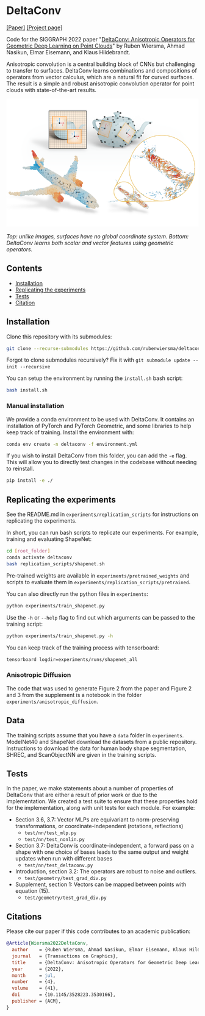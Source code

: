 # DeltaConv
[[Paper]](https://arxiv.org/abs/2111.08799) [[Project page]](https://rubenwiersma.nl/deltaconv)

Code for the SIGGRAPH 2022 paper "[DeltaConv: Anisotropic Operators for Geometric Deep Learning on Point Clouds](https://arxiv.org/abs/2111.08799)" by Ruben Wiersma, Ahmad Nasikun, Elmar Eisemann, and Klaus Hildebrandt.

Anisotropic convolution is a central building block of CNNs but challenging to transfer to surfaces. DeltaConv learns combinations and compositions of operators from vector calculus, which are a natural fit for curved surfaces. The result is a simple and robust anisotropic convolution operator for point clouds with state-of-the-art results.

![](img/deltaconv.png)

*Top: unlike images, surfaces have no global coordinate system. Bottom: DeltaConv learns both scalar and vector features using geometric operators.* 

## Contents
- [Installation](#installation)
- [Replicating the experiments](#replicating-the-experiments)
- [Tests](#tests)
- [Citation](#citations)

## Installation
Clone this repository with its submodules:
```bash
git clone --recurse-submodules https://github.com/rubenwiersma/deltaconv.git
```

Forgot to clone submodules recursively? Fix it with
`git submodule update --init --recursive`

You can setup the environment by running the `install.sh` bash script:
```bash
bash install.sh
```

### Manual installation
We provide a conda environment to be used with DeltaConv. It contains an installation of PyTorch and PyTorch Geometric, and some libraries to help keep track of training. Install the environment with:
```bash
conda env create -n deltaconv -f environment.yml
```

If you wish to install DeltaConv from this folder, you can add the `-e` flag.
This will allow you to directly test changes in the codebase without needing to reinstall. 
```bash
pip install -e ./
```

## Replicating the experiments
See the README.md in `experiments/replication_scripts` for instructions on replicating the experiments.

In short, you can run bash scripts to replicate our experiments. For example, training and evaluating ShapeNet:
```bash
cd [root_folder]
conda activate deltaconv
bash replication_scripts/shapenet.sh
```
Pre-trained weights are available in `experiments/pretrained_weights` and scripts to evaluate them in `experiments/replication_scripts/pretrained`.

You can also directly run the python files in `experiments`:
```bash
python experiments/train_shapenet.py
```
Use the `-h` or `--help` flag to find out which arguments can be passed to the training script:
```bash
python experiments/train_shapenet.py -h
```

You can keep track of the training process with tensorboard:
```bash
tensorboard logdir=experiments/runs/shapenet_all
```

### Anisotropic Diffusion
The code that was used to generate Figure 2 from the paper and Figure 2 and 3 from the supplement is a notebook in the folder `experiments/anisotropic_diffusion`.

## Data
The training scripts assume that you have a `data` folder in `experiments`. ModelNet40 and ShapeNet download the datasets from a public repository. Instructions to download the data for human body shape segmentation, SHREC, and ScanObjectNN are given in the training scripts.

## Tests
In the paper, we make statements about a number of properties of DeltaConv that are either a result of prior work or due to the implementation. We created a test suite to ensure that these properties hold for the implementation, along with unit tests for each module. For example:
- Section 3.6, 3.7: Vector MLPs are equivariant to norm-preserving transformations, or coordinate-independent (rotations, reflections)
    - `test/nn/test_mlp.py`
    - `test/nn/test_nonlin.py`
- Section 3.7: DeltaConv is coordinate-independent, a forward pass on a shape with one choice of bases leads to the same output and weight updates when run with different bases
    - `test/nn/test_deltaconv.py`
- Introduction, section 3.2: The operators are robust to noise and outliers.
    - `test/geometry/test_grad_div.py`
- Supplement, section 1: Vectors can be mapped between points with equation (15).
    - `test/geometry/test_grad_div.py`

## Citations
Please cite our paper if this code contributes to an academic publication:

```bib
@Article{Wiersma2022DeltaConv,
  author    = {Ruben Wiersma, Ahmad Nasikun, Elmar Eisemann, Klaus Hildebrandt},
  journal   = {Transactions on Graphics},
  title     = {DeltaConv: Anisotropic Operators for Geometric Deep Learning on Point Clouds},
  year      = {2022},
  month     = jul,
  number    = {4},
  volume    = {41},
  doi       = {10.1145/3528223.3530166},
  publisher = {ACM},
}
```